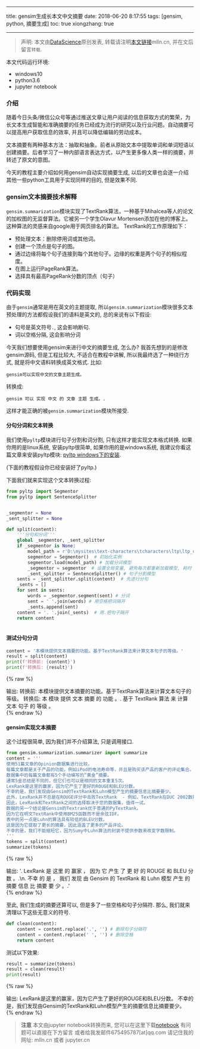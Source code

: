 
---
title: gensim生成长本文中文摘要
date: 2018-06-20 8:17:55
tags: [gensim, python, 摘要生成]
toc: true
xiongzhang: true

---
<span></span>
<!-- more -->

> 声明: 本文由[DataScience](http://mlln.cn)原创发表, 转载请注明[本文链接](http://mlln.cn)mlln.cn, 并在文后留言`转载`.

本文代码运行环境:

- windows10
- python3.6
- jupyter notebook

### 介绍

随着今日头条/微信公众号等通过推送文章让用户阅读的信息获取方式的繁荣，为长文本生成智能和准确摘要的任务已经成为流行的研究以及行业问题。自动摘要可以提高用户获取信息的效率, 并且可以降低编辑的劳动成本。

文本摘要有两种基本方法：抽取和抽象。前者从原始文本中提取单词和单词短语以创建摘要。后者学习了一种内部语言表达方式，以产生更多像人类一样的摘要，并转述了原文的意图。

今天的教程主要介绍如何用gensim自动实现摘要生成, 以后的文章也会逐一介绍其他一些python工具用于实现同样的目的, 但是效果不同.

### gensim文本摘要技术解释

`gensim.summarization`模块实现了TextRank算法，一种基于Mihalcea等人的论文的加权图的无监督算法。它被另一个学生Olavur Mortensen添加在他的博客上。这种算法的灵感来自google用于网页排名的算法。 TextRank的工作原理如下：

- 预处理文本：删除停用词或其他词。
- 创建一个顶点是句子的图。
- 通过边缘将每个句子连接到每个其他句子。边缘的权重是两个句子的相似程度。
- 在图上运行PageRank算法。
- 选择具有最高PageRank分数的顶点（句子）

### 代码实现

由于`gensim`通常是用在英文的主题提取, 所以`gensim.summarization`模块很多文本预处理的方法都假设我们的语料是英文的, 总的来说有以下假设:

- 句号是英文符号`.`, 这会影响断句.
- 词以空格分隔, 这会影响分词

今天我们想要使用gensim来进行中文的摘要生成, 怎么办? 我首先想到的是修改gensim源码, 但是工程比较大, 不适合在教程中讲解, 所以我最终选了一种绕行方式, 就是将中文语料转换成英文格式. 比如:

`gensim可以实现中文的文章主题生成。`

转换成:

`gensim 可以 实现 中文 的 文章 主题 生成。. `

这样才能正确的被`gensim.summarization`模块所接受.

#### 分句分词和文本转换

我们使用`pyltp`模块进行句子分割和词分割, 只有这样才能实现文本格式转换. 如果你用的是linux系统, 安装pyltp很简单, 如果你用的是windows系统, 我建议你看这篇文章来安装pyltp模块: <a href="/2018/02/03/pyltp%E5%AE%89%E8%A3%85%E5%92%8C%E5%B0%8F%E7%99%BD%E5%85%A5%E9%97%A8/">pyltp windows下的安装</a>.

(下面的教程假设你已经安装好了pyltp.)

下面我们就来实现这个文本转换过程:


```python
from pyltp import Segmentor
from pyltp import SentenceSplitter


_segmentor = None
_sent_splitter = None

def split(content):
    '''分句和分词'''
    global _segmentor, _sent_splitter
    if _segmentor is None:
        model_path = r'D:\mysites\text-characters\tcharacters\ltp\ltp_data\cws.model'
        segmentor = Segmentor()  # 初始化实例
        segmentor.load(model_path) # 加载分词模型
        _segmentor = segmentor  # 设置全局变量, 避免每次都重新加载模型, 耗时
        _sent_splitter = SentenceSplitter() # 句子分割模型
    sents = _sent_splitter.split(content)  # 先进行分句
    _sents = []
    for sent in sents:
        words = _segmentor.segment(sent) # 分词
        sent = ' '.join(words) # 用空格把词隔开
        _sents.append(sent)
    content = '. '.join(_sents)  # 用.把句子隔开
    return content
    
```

#### 测试分句分词


```python
content = '本模块提供文本摘要的功能。基于TextRank算法来计算文本句子的等级。'
result = split(content)
print(f'转换前: {content}')
print(f'转换后: {result}')
```

{% raw %}
<div class="output">
输出:
    转换前: 本模块提供文本摘要的功能。基于TextRank算法来计算文本句子的等级。
    转换后: 本 模块 提供 文本 摘要 的 功能 。. 基于 TextRank 算法 来 计算 文本 句子 的 等级 。
    
</div>
{% endraw %}

#### gensim实现文本摘要

这个过程很简单, 因为我们并不介绍算法, 只是调用接口.


```python
from gensim.summarization.summarizer import summarize
content = '''
使用51篇文章的Opinion数据集进行比较。
每篇文章都是关于产品的功能，例如iPod的电池寿命等，并且是购买该产品的客户的评论集合。
数据集中的每篇文章都有5个手动编写的“黄金”摘要。
通常5金总结是不同的，但它们也可以是相同的文本重复5次。
LexRank是这里的赢家，因为它产生了更好的ROUGE和BLEU分数。
不幸的是，我们发现由Gensim的TextRank和Luhn模型产生的摘要信息比摘要要少。
此外，LexRank并不总是在ROUGE评分中击败TextRank  - 例如，TextRank在DUC 2002数据集上的表现稍好于LexRank。
因此，LexRank和TextRank之间的选择取决于您的数据集，值得一试。
数据的另一个结论是Gensim的Textrank优于普通的PyTextRank。
因为它在明文TextRank中使用BM25函数而不是余弦IDF。
表中的另一点是Luhn的算法具有较低的BLEU分数。
这是因为它提取了更长的摘要，因此涵盖了更多的产品评论。
不幸的是，我们不能缩短它，因为Sumy中Luhn算法的封装不提供参数来改变字数限制。
'''
tokens = split(content)
summarize(tokens)
```




{% raw %}
<div class="output">
输出:
    '. LexRank 是 这里 的 赢家 ， 因为 它 产生 了 更 好 的 ROUGE 和 BLEU 分数 。.\n. 不幸 的 是 ， 我们 发现 由 Gensim 的 TextRank 和 Luhn 模型 产生 的 摘要 信息 比 摘要 要 少 。.'
</div>
{% endraw %}



至此, 我们生成的摘要还算可以, 但是多了一些空格和句子分隔符. 那么, 我们就来清理以下这些无意义的符号.


```python
def clean(content):
    content = content.replace('.', '') # 删除句子分隔符
    content = content.replace(' ', '') # 删除空格
    return content
```

测试以下效果:


```python
result = summarize(tokens)
result = clean(result)
print(result)
```

{% raw %}
<div class="output">
输出:
    LexRank是这里的赢家，因为它产生了更好的ROUGE和BLEU分数。
    不幸的是，我们发现由Gensim的TextRank和Luhn模型产生的摘要信息比摘要要少。
    
</div>
{% endraw %}


> **注意**
> 本文由jupyter notebook转换而来, 您可以在这里下载[notebook](gensim生成长本文中文摘要.ipynb)
> 有问题可以直接在下方留言
> 或者给我发邮件675495787[at]qq.com
> 请记住我的网址: mlln.cn 或者 jupyter.cn
